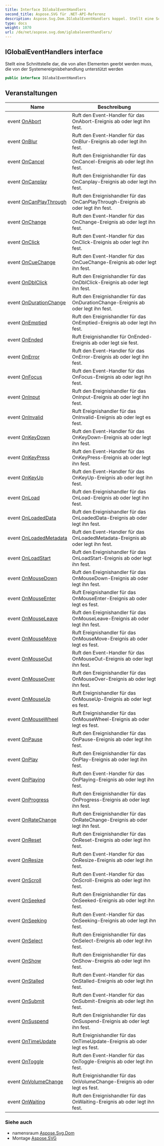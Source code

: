 ```yaml
---
title: Interface IGlobalEventHandlers
second_title: Aspose.SVG für .NET-API-Referenz
description: Aspose.Svg.Dom.IGlobalEventHandlers koppel. Stellt eine Schnittstelle dar die von allen Elementen geerbt werden muss die von der Systemereignisbehandlung unterstützt werden
type: docs
weight: 1070
url: /de/net/aspose.svg.dom/iglobaleventhandlers/
---
```

## IGlobalEventHandlers interface

Stellt eine Schnittstelle dar, die von allen Elementen geerbt werden muss, die von der Systemereignisbehandlung unterstützt werden

```csharp
public interface IGlobalEventHandlers
```

## Veranstaltungen

| Name | Beschreibung |
| --- | --- |
| event [OnAbort](../../aspose.svg.dom/iglobaleventhandlers/onabort/) | Ruft den Event-Handler für das OnAbort-Ereignis ab oder legt ihn fest. |
| event [OnBlur](../../aspose.svg.dom/iglobaleventhandlers/onblur/) | Ruft den Event-Handler für das OnBlur-Ereignis ab oder legt ihn fest. |
| event [OnCancel](../../aspose.svg.dom/iglobaleventhandlers/oncancel/) | Ruft den Ereignishandler für das OnCancel-Ereignis ab oder legt ihn fest. |
| event [OnCanplay](../../aspose.svg.dom/iglobaleventhandlers/oncanplay/) | Ruft den Ereignishandler für das OnCanplay-Ereignis ab oder legt ihn fest. |
| event [OnCanPlayThrough](../../aspose.svg.dom/iglobaleventhandlers/oncanplaythrough/) | Ruft den Ereignishandler für das OnCanPlayThrough-Ereignis ab oder legt ihn fest. |
| event [OnChange](../../aspose.svg.dom/iglobaleventhandlers/onchange/) | Ruft den Event-Handler für das OnChange-Ereignis ab oder legt ihn fest. |
| event [OnClick](../../aspose.svg.dom/iglobaleventhandlers/onclick/) | Ruft den Event-Handler für das OnClick-Ereignis ab oder legt ihn fest. |
| event [OnCueChange](../../aspose.svg.dom/iglobaleventhandlers/oncuechange/) | Ruft den Event-Handler für das OnCueChange-Ereignis ab oder legt ihn fest. |
| event [OnDblClick](../../aspose.svg.dom/iglobaleventhandlers/ondblclick/) | Ruft den Ereignishandler für das OnDblClick-Ereignis ab oder legt ihn fest. |
| event [OnDurationChange](../../aspose.svg.dom/iglobaleventhandlers/ondurationchange/) | Ruft den Ereignishandler für das OnDurationChange-Ereignis ab oder legt ihn fest. |
| event [OnEmptied](../../aspose.svg.dom/iglobaleventhandlers/onemptied/) | Ruft den Ereignishandler für das OnEmptied-Ereignis ab oder legt ihn fest. |
| event [OnEnded](../../aspose.svg.dom/iglobaleventhandlers/onended/) | Ruft Ereignishandler für OnEnded-Ereignis ab oder legt sie fest. |
| event [OnError](../../aspose.svg.dom/iglobaleventhandlers/onerror/) | Ruft den Event-Handler für das OnError-Ereignis ab oder legt ihn fest. |
| event [OnFocus](../../aspose.svg.dom/iglobaleventhandlers/onfocus/) | Ruft den Event-Handler für das OnFocus-Ereignis ab oder legt ihn fest. |
| event [OnInput](../../aspose.svg.dom/iglobaleventhandlers/oninput/) | Ruft den Ereignishandler für das OnInput-Ereignis ab oder legt ihn fest. |
| event [OnInvalid](../../aspose.svg.dom/iglobaleventhandlers/oninvalid/) | Ruft Ereignishandler für das OnInvalid-Ereignis ab oder legt es fest. |
| event [OnKeyDown](../../aspose.svg.dom/iglobaleventhandlers/onkeydown/) | Ruft den Event-Handler für das OnKeyDown-Ereignis ab oder legt ihn fest. |
| event [OnKeyPress](../../aspose.svg.dom/iglobaleventhandlers/onkeypress/) | Ruft den Event-Handler für das OnKeyPress-Ereignis ab oder legt ihn fest. |
| event [OnKeyUp](../../aspose.svg.dom/iglobaleventhandlers/onkeyup/) | Ruft den Event-Handler für das OnKeyUp-Ereignis ab oder legt ihn fest. |
| event [OnLoad](../../aspose.svg.dom/iglobaleventhandlers/onload/) | Ruft den Ereignishandler für das OnLoad-Ereignis ab oder legt ihn fest. |
| event [OnLoadedData](../../aspose.svg.dom/iglobaleventhandlers/onloadeddata/) | Ruft den Ereignishandler für das OnLoadedData-Ereignis ab oder legt ihn fest. |
| event [OnLoadedMetadata](../../aspose.svg.dom/iglobaleventhandlers/onloadedmetadata/) | Ruft den Event-Handler für das OnLoadedMetadata-Ereignis ab oder legt ihn fest. |
| event [OnLoadStart](../../aspose.svg.dom/iglobaleventhandlers/onloadstart/) | Ruft den Ereignishandler für das OnLoadStart-Ereignis ab oder legt ihn fest. |
| event [OnMouseDown](../../aspose.svg.dom/iglobaleventhandlers/onmousedown/) | Ruft den Ereignishandler für das OnMouseDown-Ereignis ab oder legt ihn fest. |
| event [OnMouseEnter](../../aspose.svg.dom/iglobaleventhandlers/onmouseenter/) | Ruft Ereignishandler für das OnMouseEnter-Ereignis ab oder legt es fest. |
| event [OnMouseLeave](../../aspose.svg.dom/iglobaleventhandlers/onmouseleave/) | Ruft den Ereignishandler für das OnMouseLeave-Ereignis ab oder legt ihn fest. |
| event [OnMouseMove](../../aspose.svg.dom/iglobaleventhandlers/onmousemove/) | Ruft Ereignishandler für das OnMouseMove-Ereignis ab oder legt es fest. |
| event [OnMouseOut](../../aspose.svg.dom/iglobaleventhandlers/onmouseout/) | Ruft den Event-Handler für das OnMouseOut-Ereignis ab oder legt ihn fest. |
| event [OnMouseOver](../../aspose.svg.dom/iglobaleventhandlers/onmouseover/) | Ruft den Ereignishandler für das OnMouseOver-Ereignis ab oder legt ihn fest. |
| event [OnMouseUp](../../aspose.svg.dom/iglobaleventhandlers/onmouseup/) | Ruft Ereignishandler für das OnMouseUp-Ereignis ab oder legt es fest. |
| event [OnMouseWheel](../../aspose.svg.dom/iglobaleventhandlers/onmousewheel/) | Ruft Ereignishandler für das OnMouseWheel-Ereignis ab oder legt es fest. |
| event [OnPause](../../aspose.svg.dom/iglobaleventhandlers/onpause/) | Ruft den Ereignishandler für das OnPause-Ereignis ab oder legt ihn fest. |
| event [OnPlay](../../aspose.svg.dom/iglobaleventhandlers/onplay/) | Ruft den Ereignishandler für das OnPlay-Ereignis ab oder legt ihn fest. |
| event [OnPlaying](../../aspose.svg.dom/iglobaleventhandlers/onplaying/) | Ruft den Event-Handler für das OnPlaying-Ereignis ab oder legt ihn fest. |
| event [OnProgress](../../aspose.svg.dom/iglobaleventhandlers/onprogress/) | Ruft den Ereignishandler für das OnProgress-Ereignis ab oder legt ihn fest. |
| event [OnRateChange](../../aspose.svg.dom/iglobaleventhandlers/onratechange/) | Ruft den Ereignishandler für das OnRateChange-Ereignis ab oder legt ihn fest. |
| event [OnReset](../../aspose.svg.dom/iglobaleventhandlers/onreset/) | Ruft den Ereignishandler für das OnReset-Ereignis ab oder legt ihn fest. |
| event [OnResize](../../aspose.svg.dom/iglobaleventhandlers/onresize/) | Ruft den Event-Handler für das OnResize-Ereignis ab oder legt ihn fest. |
| event [OnScroll](../../aspose.svg.dom/iglobaleventhandlers/onscroll/) | Ruft den Event-Handler für das OnScroll-Ereignis ab oder legt ihn fest. |
| event [OnSeeked](../../aspose.svg.dom/iglobaleventhandlers/onseeked/) | Ruft den Ereignishandler für das OnSeeked-Ereignis ab oder legt ihn fest. |
| event [OnSeeking](../../aspose.svg.dom/iglobaleventhandlers/onseeking/) | Ruft den Event-Handler für das OnSeeking-Ereignis ab oder legt ihn fest. |
| event [OnSelect](../../aspose.svg.dom/iglobaleventhandlers/onselect/) | Ruft den Ereignishandler für das OnSelect-Ereignis ab oder legt ihn fest. |
| event [OnShow](../../aspose.svg.dom/iglobaleventhandlers/onshow/) | Ruft den Ereignishandler für das OnShow-Ereignis ab oder legt ihn fest. |
| event [OnStalled](../../aspose.svg.dom/iglobaleventhandlers/onstalled/) | Ruft den Event-Handler für das OnStalled-Ereignis ab oder legt ihn fest. |
| event [OnSubmit](../../aspose.svg.dom/iglobaleventhandlers/onsubmit/) | Ruft den Event-Handler für das OnSubmit-Ereignis ab oder legt ihn fest. |
| event [OnSuspend](../../aspose.svg.dom/iglobaleventhandlers/onsuspend/) | Ruft den Ereignishandler für das OnSuspend-Ereignis ab oder legt ihn fest. |
| event [OnTimeUpdate](../../aspose.svg.dom/iglobaleventhandlers/ontimeupdate/) | Ruft Ereignishandler für das OnTimeUpdate-Ereignis ab oder legt es fest. |
| event [OnToggle](../../aspose.svg.dom/iglobaleventhandlers/ontoggle/) | Ruft den Event-Handler für das OnToggle-Ereignis ab oder legt ihn fest. |
| event [OnVolumeChange](../../aspose.svg.dom/iglobaleventhandlers/onvolumechange/) | Ruft Ereignishandler für das OnVolumeChange-Ereignis ab oder legt es fest. |
| event [OnWaiting](../../aspose.svg.dom/iglobaleventhandlers/onwaiting/) | Ruft den Ereignishandler für das OnWaiting-Ereignis ab oder legt ihn fest. |

### Siehe auch

* namensraum [Aspose.Svg.Dom](../../aspose.svg.dom/)
* Montage [Aspose.SVG](../../)


